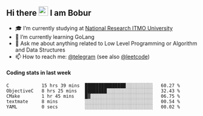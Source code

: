 ## Hi there <img src="https://media.giphy.com/media/hvRJCLFzcasrR4ia7z/giphy.gif" width="25px" height="25px"> I am Bobur

- :mortar_board: I’m currently studying at [National Research ITMO University](https://itmo.ru/)
- :seedling: I’m currently learning GoLang
- :speech_balloon: Ask me about anything related to Low Level Programming or Algorithm and Data Structures
- :mailbox: How to reach me: [@telegram](https://t.me/octoant) (see also [@leetcode](https://leetcode.com/octoant/))    

#### Coding stats in last week

<!--START_SECTION:waka-->

```text
C            15 hrs 39 mins  ███████████████░░░░░░░░░░   60.27 %
ObjectiveC   8 hrs 25 mins   ████████░░░░░░░░░░░░░░░░░   32.43 %
CMake        1 hr 45 mins    █▓░░░░░░░░░░░░░░░░░░░░░░░   06.75 %
textmate     8 mins          ░░░░░░░░░░░░░░░░░░░░░░░░░   00.54 %
YAML         0 secs          ░░░░░░░░░░░░░░░░░░░░░░░░░   00.02 %
```

<!--END_SECTION:waka-->

